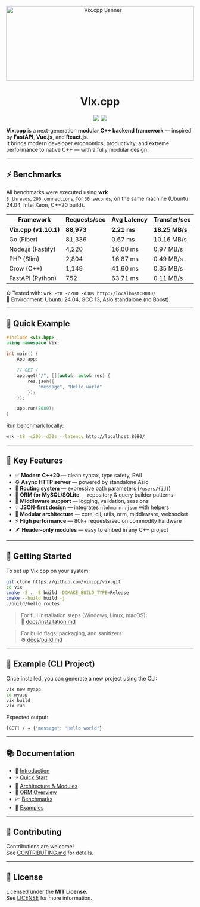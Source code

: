 <p align="center">
  <img src="https://res.cloudinary.com/dwjbed2xb/image/upload/v1761580245/dark-baniere_vix_aj2yrj.png" 
       alt="Vix.cpp Banner" 
       width="100%" 
       style="max-height:200px; object-fit:contain;">
</p>

<h1 align="center">Vix.cpp</h1>

<p align="center">
  <img src="https://img.shields.io/badge/C++20-Standard-blue">
  <img src="https://img.shields.io/badge/License-MIT-green">
</p>

**Vix.cpp** is a next-generation **modular C++ backend framework** — inspired by **FastAPI**, **Vue.js**, and **React.js**.  
It brings modern developer ergonomics, productivity, and extreme performance to native C++ — with a fully modular design.

---

## ⚡ Benchmarks

All benchmarks were executed using **wrk**  
`8 threads`, `200 connections`, for `30 seconds`, on the same machine (Ubuntu 24.04, Intel Xeon, C++20 build).

| Framework             | Requests/sec | Avg Latency | Transfer/sec   |
| --------------------- | ------------ | ----------- | -------------- |
| **Vix.cpp (v1.10.1)** | **88,973**   | **2.21 ms** | **18.25 MB/s** |
| Go (Fiber)            | 81,336       | 0.67 ms     | 10.16 MB/s     |
| Node.js (Fastify)     | 4,220        | 16.00 ms    | 0.97 MB/s      |
| PHP (Slim)            | 2,804        | 16.87 ms    | 0.49 MB/s      |
| Crow (C++)            | 1,149        | 41.60 ms    | 0.35 MB/s      |
| FastAPI (Python)      | 752          | 63.71 ms    | 0.11 MB/s      |

⚙️ Tested with: `wrk -t8 -c200 -d30s http://localhost:8080/`  
🧩 Environment: Ubuntu 24.04, GCC 13, Asio standalone (no Boost).

---

## 🧭 Quick Example

```cpp
#include <vix.hpp>
using namespace Vix;

int main() {
    App app;

    // GET /
    app.get("/", [](auto&, auto& res) {
        res.json({
            "message", "Hello world"
        });
    });

    app.run(8080);
}
```

Run benchmark locally:

```bash
wrk -t8 -c200 -d30s --latency http://localhost:8080/
```

---

## 🧩 Key Features

- ✅ **Modern C++20** — clean syntax, type safety, RAII
- ⚙️ **Async HTTP server** — powered by standalone Asio
- 🧭 **Routing system** — expressive path parameters (`/users/{id}`)
- 💾 **ORM for MySQL/SQLite** — repository & query builder patterns
- 🧠 **Middleware support** — logging, validation, sessions
- 💡 **JSON-first design** — integrates `nlohmann::json` with helpers
- 🧰 **Modular architecture** — core, cli, utils, orm, middleware, websocket
- ⚡ **High performance** — 80k+ requests/sec on commodity hardware
- 🪶 **Header-only modules** — easy to embed in any C++ project

---

## 🚀 Getting Started

To set up Vix.cpp on your system:

```bash
git clone https://github.com/vixcpp/vix.git
cd vix
cmake -S . -B build -DCMAKE_BUILD_TYPE=Release
cmake --build build -j
./build/hello_routes
```

> For full installation steps (Windows, Linux, macOS):  
> 📘 [docs/installation.md](./docs/installation.md)

> For build flags, packaging, and sanitizers:  
> ⚙️ [docs/build.md](./docs/build.md)

---

## 🧰 Example (CLI Project)

Once installed, you can generate a new project using the CLI:

```bash
vix new myapp
cd myapp
vix build
vix run
```

Expected output:

```bash
[GET] / → {"message": "Hello world"}
```

---

## 📚 Documentation

- 🧭 [Introduction](./docs/introduction.md)
- ⚡ [Quick Start](./docs/quick-start.md)
- 🧱 [Architecture & Modules](./docs/architecture.md)
- 💾 [ORM Overview](./docs/orm/overview.md)
- 📈 [Benchmarks](./docs/benchmarks.md)
- 🧰 [Examples](./docs/examples/overview.md)

---

## 🤝 Contributing

Contributions are welcome!  
See [CONTRIBUTING.md](./CONTRIBUTING.md) for details.

---

## 🪪 License

Licensed under the **MIT License**.  
See [LICENSE](./LICENSE) for more information.
